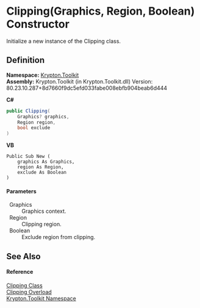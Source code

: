 # Clipping(Graphics, Region, Boolean) Constructor


Initialize a new instance of the Clipping class.



## Definition
**Namespace:** <a href="79d2eac2-21f4-54ff-7552-b20c33c30600.md">Krypton.Toolkit</a>  
**Assembly:** Krypton.Toolkit (in Krypton.Toolkit.dll) Version: 80.23.10.287+8d7660f9dc5efd033fabe008ebfb904beab6d444

**C#**
``` C#
public Clipping(
	Graphics? graphics,
	Region region,
	bool exclude
)
```
**VB**
``` VB
Public Sub New ( 
	graphics As Graphics,
	region As Region,
	exclude As Boolean
)
```



#### Parameters
<dl><dt>  Graphics</dt><dd>Graphics context.</dd><dt>  Region</dt><dd>Clipping region.</dd><dt>  Boolean</dt><dd>Exclude region from clipping.</dd></dl>

## See Also


#### Reference
<a href="1a71d977-1440-2c5d-9888-20ea7ea0c26c.md">Clipping Class</a>  
<a href="00aa7c30-aaab-928f-ccd7-5c1c517e26a9.md">Clipping Overload</a>  
<a href="79d2eac2-21f4-54ff-7552-b20c33c30600.md">Krypton.Toolkit Namespace</a>  
